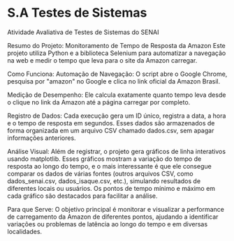 # S.A Testes de Sistemas
Atividade Avaliativa de Testes de Sistemas do SENAI

Resumo do Projeto: Monitoramento de Tempo de Resposta da Amazon
Este projeto utiliza Python e a biblioteca Selenium para automatizar a navegação na web e medir o tempo que leva para o site da Amazon carregar.


Como Funciona:
Automação de Navegação: O script abre o Google Chrome, pesquisa por "amazon" no Google e clica no link oficial da Amazon Brasil.

Medição de Desempenho: Ele calcula exatamente quanto tempo leva desde o clique no link da Amazon até a página carregar por completo.

Registro de Dados: Cada execução gera um ID único, registra a data, a hora e o tempo de resposta em segundos. Esses dados são armazenados de forma organizada em um arquivo CSV chamado dados.csv, sem apagar informações anteriores.

Análise Visual: Além de registrar, o projeto gera gráficos de linha interativos usando matplotlib. Esses gráficos mostram a variação do tempo de resposta ao longo do tempo, e o mais interessante é que ele consegue comparar os dados de várias fontes (outros arquivos CSV, 
como dados_senai.csv, dados_isaque.csv, etc.), simulando resultados de diferentes locais ou usuários. Os pontos de tempo mínimo e máximo em cada gráfico são destacados para facilitar a análise.


Para que Serve:
O objetivo principal é monitorar e visualizar a performance de carregamento da Amazon de diferentes pontos, ajudando a identificar variações ou problemas de latência ao longo do tempo e em diversas localidades.
